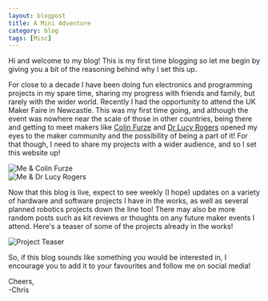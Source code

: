 ```yaml
---
layout: blogpost
title: A Mini Adventure
category: blog
tags: [Misc]
---
```


Hi and welcome to my blog! This is my first time blogging so let me begin by giving you a bit of the reasoning behind why I set this up.

For close to a decade I have been doing fun electronics and programming projects in my spare time, sharing my progress with friends and family, but rarely with the wider world. Recently I had the opportunity to attend the UK Maker Faire in Newcastle. This was my first time going, and although the event was nowhere near the scale of those in other countries, being there and getting to meet makers like [Colin Furze](https://www.youtube.com/user/colinfurze) and [Dr Lucy Rogers](https://lucyrogers.com/) opened my eyes to the maker community and the possibility of being a part of it! For that though, I need to share my projects with a wider audience, and so I set this website up!

<!--excerpt-->

![Me & Colin Furze](https://christophertmparrott.github.io/bloggg/images/2018-06-01-me_and_colin_furze.jpg "Me with Colin Furze")  
![Me & Dr Lucy Rogers](https://christophertmparrott.github.io/bloggg/images/2018-06-01-me_and_lucy_rogers.jpg "Me with Dr Lucy Rogers")

Now that this blog is live, expect to see weekly (I hope) updates on a variety of hardware and software projects I have in the works, as well as several planned robotics projects down the line too! There may also be more random posts such as kit reviews or thoughts on any future maker events I attend. Here's a teaser of some of the projects already in the works!

![Project Teaser](https://christophertmparrott.github.io/bloggg/images/2018-06-01-project_teaser.png "Project Teaser")

So, if this blog sounds like something you would be interested in, I encourage you to add it to your favourites and follow me on social media!

Cheers,  
-Chris
